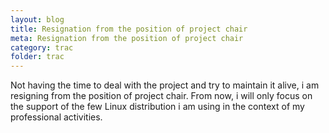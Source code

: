 ```yaml
---
layout: blog
title: Resignation from the position of project chair
meta: Resignation from the position of project chair
category: trac
folder: trac
---
```

<!-- Name: project_chair_position -->
<!-- Version: 1 -->
<!-- Last-Modified: 2012/10/22 12:43:28 -->
<!-- Author: valleegr -->

Not having the time to deal with the project and try to maintain it alive, i am resigning from the position of project chair. From now, i will only focus on the support of the few Linux distribution i am using in the context of my professional activities.